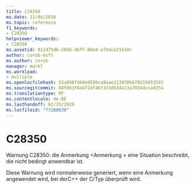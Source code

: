 ```yaml
---
title: C28350
ms.date: 11/04/2016
ms.topic: reference
f1_keywords:
- C28350
helpviewer_keywords:
- C28350
ms.assetid: 912475d6-3856-4bff-86e4-e7bdce21410c
author: corob-msft
ms.author: corob
manager: markl
ms.workload:
- multiple
ms.openlocfilehash: 53a898fd6de9599ca8aae213930b678155653592
ms.sourcegitcommit: 68f893f6e472df46f323db34a13a7034dccad25a
ms.translationtype: MT
ms.contentlocale: de-DE
ms.lasthandoff: 02/15/2020
ms.locfileid: "77268630"
---
```

# <a name="c28350"></a>C28350
Warnung C28350: die Anmerkung \<Anmerkung > eine Situation beschreibt, die nicht bedingt anwendbar ist.

 Diese Warnung wird normalerweise generiert, wenn eine Anmerkung angewendet wird, bei derC++ der C/Typ überprüft wird.
